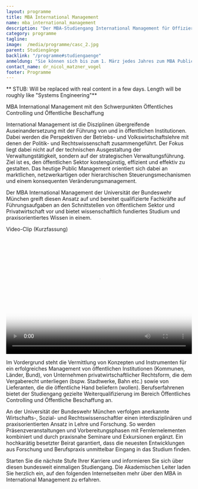 ```yaml
---
layout: programme
title: MBA International Management
name: mba_international_management
description: "Der MBA-Studiengang International Management für Offiziere bereitet Zeitoffiziere am Ende ihrer Dienstzeit maßgeschneidert auf die Übernahme ziviler Management-Positionen vor."
category: programme
tagline: 
image:  /media/programme/casc_2.jpg
parent: Studiengänge
backlink: "/programme#studiengaenge"
anmeldung: "Sie können sich bis zum 1. März jedes Jahres zum MBA Public Management anmelden, der Studiengang beginnt im April jedes Jahres."
contact_name: dr_nicol_matzner_vogel
footer: Programme
---
```



** STUB: Will be replaced with real content in a few days. Length will be roughly like "Systems Engineering"**

MBA International Management mit den Schwerpunkten Öffentliches Controlling und Öffentliche Beschaffung

International Management ist die Disziplinen übergreifende Auseinandersetzung mit der Führung von und in öffentlichen Institutionen. Dabei werden die Perspektiven der Betriebs- und Volkswirtschaftslehre mit denen der Politik- und Rechtswissenschaft zusammengeführt. Der Fokus liegt dabei nicht auf der technischen Ausgestaltung der Verwaltungstätigkeit, sondern auf der strategischen Verwaltungsführung. Ziel ist es, den öffentlichen Sektor kostengünstig, effizient und effektiv zu gestalten. Das heutige Public Management orientiert sich dabei an marktlichen, netzwerkartigen oder hierarchischen Steuerungsmechanismen und einem konsequenten Veränderungsmanagement.

Der MBA International Management der Universität der Bundeswehr München greift diesen Ansatz auf und bereitet qualifizierte Fachkräfte auf Führungsaufgaben an den Schnittstellen von öffentlichem Sektor und Privatwirtschaft vor und bietet wissenschaftlich fundiertes Studium und praxisorientiertes Wissen in einem.

Video-Clip (Kurzfassung)

<video autobuffer="" controls="controls" poster="https://www.unibw.de/casc/studiengaenge/mbapm/werbespot-mba-pm.mp4" style="width: 560px; height: 315px; max-width: 100%;"><source src="https://www.unibw.de/casc/studiengaenge/mbapm/werbespot-mba-pm.mp4"><object classid="clsid:D27CDB6E-AE6D-11cf-96B8-444553540000" codebase="http://download.macromedia.com/pub/shockwave/cabs/flash/swflash.cab#version=10,0,0,0" height="315" width="560"><param name="movie" value="https://www.unibw.de/medz/strobe-media-playback/strobemediaplayback.swf"><param name="FlashVars" value="src=https://www.unibw.de/casc/studiengaenge/pe/mp4-pe"><param name="allowFullScreen" value="true"><param name="allowscriptaccess" value="always"><embed allowfullscreen="true" allowscriptaccess="always" flashvars="https://www.unibw.de/casc/studiengaenge/pe/mp4-pe" height="315" src="https://www.unibw.de/medz/strobe-media-playback/strobemediaplayback.swf" type="application/x-shockwave-flash" width="560"></object></video>

Im Vordergrund steht die Vermittlung von Konzepten und Instrumenten für ein erfolgreiches Management von öffentlichen Institutionen (Kommunen, Länder, Bund), von Unternehmen privatwirtschaftlicher Rechtsform, die dem Vergaberecht unterliegen (bspw. Stadtwerke, Bahn etc.) sowie von Lieferanten, die die öffentliche Hand beliefern (wollen). Berufserfahrenen bietet der Studiengang gezielte Weiterqualifizierung im Bereich Öffentliches Controlling und Öffentliche Beschaffung an.

An der Universität der Bundeswehr München verfolgen anerkannte Wirtschafts-, Sozial- und Rechtswissenschaftler einen interdisziplinären und praxisorientierten Ansatz in Lehre und Forschung. So werden Präsenzveranstaltungen und Vorbereitungsphasen mit Fernlernelementen kombiniert und durch praxisnahe Seminare und Exkursionen ergänzt. Ein hochkarätig besetzter Beirat garantiert, dass die neuesten Entwicklungen aus Forschung und Berufspraxis unmittelbar Eingang in das Studium finden.

Starten Sie die nächste Stufe Ihrer Karriere und informieren Sie sich über diesen bundesweit einmaligen Studiengang. Die Akademischen Leiter  laden Sie herzlich ein, auf den folgenden Internetseiten mehr über den MBA in International Management zu erfahren.



